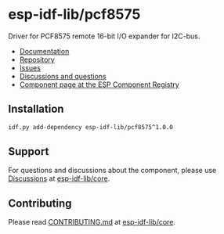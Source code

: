 # esp-idf-lib/pcf8575

Driver for PCF8575 remote 16-bit I/O expander for I2C-bus.

* [Documentation](https://esp-idf-lib.github.io/pcf8575/)
* [Repository](https://github.com/esp-idf-lib/pcf8575)
* [Issues](https://github.com/esp-idf-lib/pcf8575/issues)
* [Discussions and questions](https://github.com/esp-idf-lib/core/discussions)
* [Component page at the ESP Component Registry](https://components.espressif.com/components/esp-idf-lib/pcf8575)

## Installation

```sh
idf.py add-dependency esp-idf-lib/pcf8575^1.0.0
```

## Support

For questions and discussions about the component, please use
[Discussions](https://github.com/esp-idf-lib/core/discussions)
at [esp-idf-lib/core](https://github.com/esp-idf-lib/core).

## Contributing

Please read [CONTRIBUTING.md](https://github.com/esp-idf-lib/core/blob/main/CONTRIBUTING.md)
at [esp-idf-lib/core](https://github.com/esp-idf-lib/core).
